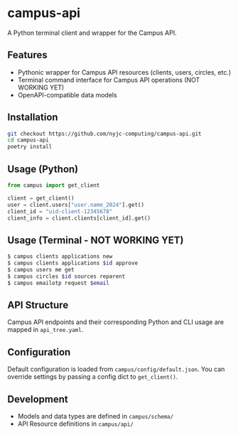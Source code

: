 # campus-api

A Python terminal client and wrapper for the Campus API.

## Features
- Pythonic wrapper for Campus API resources (clients, users, circles, etc.)
- Terminal command interface for Campus API operations (NOT WORKING YET)
- OpenAPI-compatible data models

## Installation
```bash
git checkout https://github.com/nyjc-computing/campus-api.git
cd campus-api
poetry install
```

## Usage (Python)
```python
from campus import get_client

client = get_client()
user = client.users["user.name_2024"].get()
client_id = "uid-client-12345678"
client_info = client.clients[client_id].get()
```

## Usage (Terminal - NOT WORKING YET)
```bash
$ campus clients applications new
$ campus clients applications $id approve
$ campus users me get
$ campus circles $id sources reparent
$ campus emailotp request $email
```

## API Structure
Campus API endpoints and their corresponding Python and CLI usage are mapped in `api_tree.yaml`.

## Configuration
Default configuration is loaded from `campus/config/default.json`. You can override settings by passing a config dict to `get_client()`.

## Development
- Models and data types are defined in `campus/schema/`
- API Resource definitions in `campus/api/`
